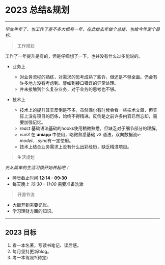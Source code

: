 # 2023 总结&规划

---

*毕业半年了，也工作了差不多大概有一年，在此给去年做个总结，也给今年定个目标。*

> 工作规划

工作了一年提升是有的，但是仔细想了一下，也并没有什么过多能说的。

- 业务上
  - 对业务流程的熟练，对需求的思考成熟了些许，但还是不够全面。仍会有许多地方没有考虑到。譬如到接口错误的异常处理。
  - 并未接触到什么复杂业务，对于业务的思考也不够。

- 技术上
  - 技术上的提升其实反倒是不多，虽然偶尔有时候会看一些技术文章，但实际上没有项目的历练，始终不得精进。反倒是之前许多内容已然忘却，需要加强记忆。
  - *react* 基础语法基础的hooks使用稍微熟悉，但缺乏对于细节部分的理解。
  - *vue3* 在 **uniapp** 中使用，略微熟悉基础 v3 语法，双向数据流*v-model*、*.sync*有一定使用。
  - 技术上结合业务需求上没有什么出彩经历，缺乏精进项目。

> 生活规划

*先从简单的生活习惯开始养起吧！*

- 睡觉截止时间 **12:14 - 09:30**
- 每天晚上 *10:30 - 11:00* 需要准备洗漱

> 开源节流

- 大额开销需要记账。
- 学习理财方面的知识。

---

## 2023 目标

1. 看一本名著，写读书笔记、读后感。
2. 每月坚持更新blog。
3. 考一本驾照?(待定)
